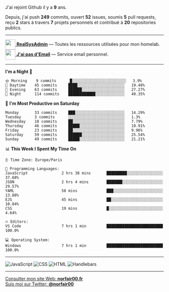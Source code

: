 J'ai rejoint Github il y a **9** ans.

Depuis, j'ai push **249** commits, ouvert **52** issues, soumis **5** pull requests, reçu **2** stars à travers **7** projets personnels et contribué à **20** repositories publics.

---

[<img src="https://avatars2.githubusercontent.com/u/64165263?s=96&v=4" width="32" height="32" align="center"> **RealSysAdmin**](https://github.com/realsysadmin-icu) — Toutes les ressources utilisées pour mon homelab.  
[<img src="https://avatars1.githubusercontent.com/u/65110091?s=96&v=4" width="32" height="32" align="center"> **J'ai pas d'Email**](https://github.com/jaipasdemail) — Service email personnel.  

---

<!--START_SECTION:waka-->
**I'm a Night 🦉** 

```text
🌞 Morning    9 commits      █░░░░░░░░░░░░░░░░░░░░░░░░   3.9% 
🌆 Daytime    45 commits     ████░░░░░░░░░░░░░░░░░░░░░   19.48% 
🌃 Evening    63 commits     ██████░░░░░░░░░░░░░░░░░░░   27.27% 
🌙 Night      114 commits    ████████████░░░░░░░░░░░░░   49.35%

```
📅 **I'm Most Productive on Saturday** 

```text
Monday       33 commits     ███░░░░░░░░░░░░░░░░░░░░░░   14.29% 
Tuesday      3 commits      ░░░░░░░░░░░░░░░░░░░░░░░░░   1.3% 
Wednesday    18 commits     ██░░░░░░░░░░░░░░░░░░░░░░░   7.79% 
Thursday     46 commits     █████░░░░░░░░░░░░░░░░░░░░   19.91% 
Friday       23 commits     ██░░░░░░░░░░░░░░░░░░░░░░░   9.96% 
Saturday     59 commits     ██████░░░░░░░░░░░░░░░░░░░   25.54% 
Sunday       49 commits     █████░░░░░░░░░░░░░░░░░░░░   21.21%

```


📊 **This Week I Spent My Time On** 

```text
⌚︎ Time Zone: Europe/Paris

💬 Programming Languages: 
JavaScript               2 hrs 38 mins       █████████░░░░░░░░░░░░░░░░   37.68% 
JSON                     2 hrs 4 mins        ███████░░░░░░░░░░░░░░░░░░   29.57% 
YAML                     58 mins             ███░░░░░░░░░░░░░░░░░░░░░░   13.88% 
EJS                      45 mins             ██░░░░░░░░░░░░░░░░░░░░░░░   10.84% 
CSS                      19 mins             █░░░░░░░░░░░░░░░░░░░░░░░░   4.64%

🔥 Editors: 
VS Code                  7 hrs 1 min         █████████████████████████   100.0%

💻 Operating System: 
Windows                  7 hrs 1 min         █████████████████████████   100.0%

```


<!--END_SECTION:waka-->

---

![JavaScript](https://img.shields.io/static/v1?style=for-the-badge&label=JavaScript&color=555&labelColor=%23f1e05a&message=72.3%25)
![CSS](https://img.shields.io/static/v1?style=for-the-badge&label=CSS&color=555&labelColor=%23563d7c&message=21.1%25)
![HTML](https://img.shields.io/static/v1?style=for-the-badge&label=HTML&color=555&labelColor=%23e34c26&message=4.9%25)
![Handlebars](https://img.shields.io/static/v1?style=for-the-badge&label=Handlebars&color=555&labelColor=%23f7931e&message=1.5%25)

---

[Consulter mon site Web: **norfair00.fr**](https://norfair00.fr/)  
[Suis moi sur Twitter: **@norfair00**](https://twitter.com/norfair00)
